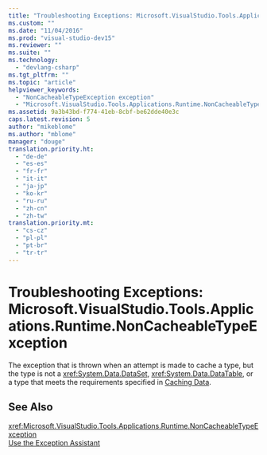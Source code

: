 ```yaml
---
title: "Troubleshooting Exceptions: Microsoft.VisualStudio.Tools.Applications.Runtime.NonCacheableTypeException | Microsoft Docs"
ms.custom: ""
ms.date: "11/04/2016"
ms.prod: "visual-studio-dev15"
ms.reviewer: ""
ms.suite: ""
ms.technology: 
  - "devlang-csharp"
ms.tgt_pltfrm: ""
ms.topic: "article"
helpviewer_keywords: 
  - "NonCacheableTypeException exception"
  - "Microsoft.VisualStudio.Tools.Applications.Runtime.NonCacheableTypeException exception"
ms.assetid: 9a3b43bd-f774-41eb-8cbf-be62dde40e3c
caps.latest.revision: 5
author: "mikeblome"
ms.author: "mblome"
manager: "douge"
translation.priority.ht: 
  - "de-de"
  - "es-es"
  - "fr-fr"
  - "it-it"
  - "ja-jp"
  - "ko-kr"
  - "ru-ru"
  - "zh-cn"
  - "zh-tw"
translation.priority.mt: 
  - "cs-cz"
  - "pl-pl"
  - "pt-br"
  - "tr-tr"
---
```

# Troubleshooting Exceptions: Microsoft.VisualStudio.Tools.Applications.Runtime.NonCacheableTypeException
The exception that is thrown when an attempt is made to cache a type, but the type is not a <xref:System.Data.DataSet>, <xref:System.Data.DataTable>, or a type that meets the requirements specified in [Caching Data](http://msdn.microsoft.com/en-us/e60dc731-2cb0-4de6-a861-0f0d131d780a).  
  
## See Also  
 <xref:Microsoft.VisualStudio.Tools.Applications.Runtime.NonCacheableTypeException>   
 [Use the Exception Assistant](../Topic/How%20to:%20Use%20the%20Exception%20Assistant.md)